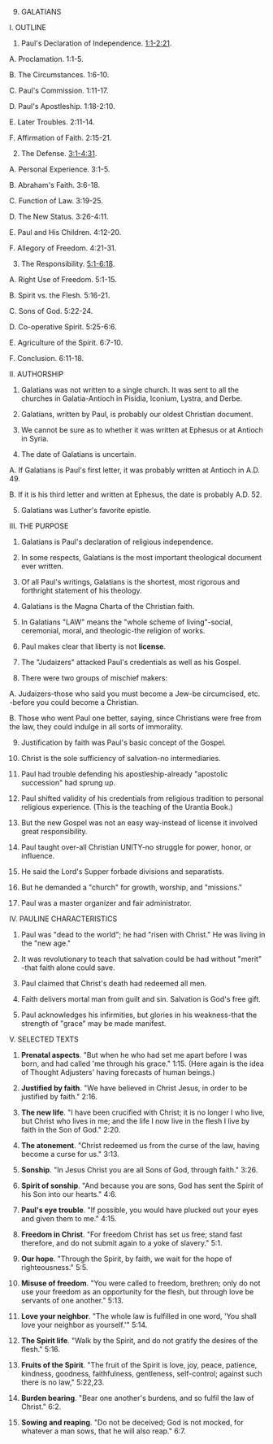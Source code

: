


9. GALATIANS

I. OUTLINE

1. Paul's Declaration of Independence. [1:1-2:21](/en/Bible/Galatians/1#v1).

A. Proclamation. 1:1-5.

B. The Circumstances. 1:6-10.

C. Paul's Commission. 1:11-17.

D. Paul's Apostleship. 1:18-2:10.

E. Later Troubles. 2:11-14.

F. Affirmation of Faith. 2:15-21.

2. The Defense. [3:1-4:31](/en/Bible/Galatians/3#v1).

A. Personal Experience. 3:1-5.

B. Abraham's Faith. 3:6-18.

C. Function of Law. 3:19-25.

D. The New Status. 3:26-4:11.

E. Paul and His Children. 4:12-20.

F. Allegory of Freedom. 4:21-31.

3. The Responsibility. [5:1-6:18](/en/Bible/Galatians/5#v1).

A. Right Use of Freedom. 5:1-15.

B. Spirit vs. the Flesh. 5:16-21.

C. Sons of God. 5:22-24.

D. Co-operative Spirit. 5:25-6:6.

E. Agriculture of the Spirit. 6:7-10.

F. Conclusion. 6:11-18.

II. AUTHORSHIP

1. Galatians was not written to a single church. It was sent to all the churches in Galatia-Antioch in Pisidia, Iconium, Lystra, and Derbe.

2. Galatians, written by Paul, is probably our oldest Christian document.

3. We cannot be sure as to whether it was written at Ephesus or at Antioch in Syria.

4. The date of Galatians is uncertain.

A. If Galatians is Paul's first letter, it was probably written at Antioch in A.D. 49.

B. If it is his third letter and written at Ephesus, the date is probably A.D. 52.

5. Galatians was Luther's favorite epistle.

III. THE PURPOSE

1. Galatians is Paul's declaration of religious independence.

2. In some respects, Galatians is the most important theological document ever written.

3. Of all Paul's writings, Galatians is the shortest, most rigorous and forthright statement of his theology.

4. Galatians is the Magna Charta of the Christian faith.

5. In Galatians "LAW" means the "whole scheme of living"-social, ceremonial, moral, and theologic-the religion of works.

6. Paul makes clear that liberty is not **license**.

7. The "Judaizers" attacked Paul's credentials as well as his Gospel.

8. There were two groups of mischief makers:

A. Judaizers-those who said you must become a Jew-be circumcised, etc. -before you could become a Christian.

B. Those who went Paul one better, saying, since Christians were free from the law, they could indulge in all sorts of immorality.

9. Justification by faith was Paul's basic concept of the Gospel.

10. Christ is the sole sufficiency of salvation-no intermediaries.

11. Paul had trouble defending his apostleship-already "apostolic succession" had sprung up.

12. Paul shifted validity of his credentials from religious tradition to personal religious experience. (This is the teaching of the Urantia Book.)

13. But the new Gospel was not an easy way-instead of license it involved great responsibility.

14. Paul taught over-all Christian UNITY-no struggle for power, honor, or influence.

15. He said the Lord's Supper forbade divisions and separatists.

16. But he demanded a "church" for growth, worship, and "missions."

17. Paul was a master organizer and fair administrator.

IV. PAULINE CHARACTERISTICS

1. Paul was "dead to the world"; he had "risen with Christ." He was living in the "new age."

2. It was revolutionary to teach that salvation could be had without "merit" -that faith alone could save.

3. Paul claimed that Christ's death had redeemed all men.

4. Faith delivers mortal man from guilt and sin. Salvation is God's free gift.

5. Paul acknowledges his infirmities, but glories in his weakness-that the strength of "grace" may be made manifest.

V. SELECTED TEXTS

1. **Prenatal aspects**. "But when he who had set me apart before I was born, and had called 'me through his grace." 1:15. (Here again is the idea of Thought Adjusters' having forecasts of human beings.)

2. **Justified by faith**. "We have believed in Christ Jesus, in order to be justified by faith." 2:16.

3. **The new life**. "I have been crucified with Christ; it is no longer I who live, but Christ who lives in me; and the life I now live in the flesh I live by faith in the Son of God." 2:20.

4. **The atonement**. "Christ redeemed us from the curse of the law, having become a curse for us." 3:13.

5. **Sonship**. "In Jesus Christ you are all Sons of God, through faith." 3:26.

6. **Spirit of sonship**. "And because you are sons, God has sent the Spirit of his Son into our hearts." 4:6.

7. **Paul's eye trouble**. "If possible, you would have plucked out your eyes and given them to me." 4:15.

8. **Freedom in Christ**. "For freedom Christ has set us free; stand fast therefore, and do not submit again to a yoke of slavery." 5:1.

9. **Our hope**. "Through the Spirit, by faith, we wait for the hope of righteousness." 5:5.

10. **Misuse of freedom**. "You were called to freedom, brethren; only do not use your freedom as an opportunity for the flesh, but through love be servants of one another." 5:13.

11. **Love your neighbor**. "The whole law is fulfilled in one word, 'You shall love your neighbor as yourself.'" 5:14.

12. **The Spirit life**. "Walk by the Spirit, and do not gratify the desires of the flesh." 5:16.

13. **Fruits of the Spirit**. "The fruit of the Spirit is love, joy, peace, patience, kindness, goodness, faithfulness, gentleness, self-control; against such there is no law," 5:22,23.

14. **Burden bearing**. "Bear one another's burdens, and so fulfil the law of Christ." 6:2.

15. **Sowing and reaping**. "Do not be deceived; God is not mocked, for whatever a man sows, that he will also reap." 6:7.